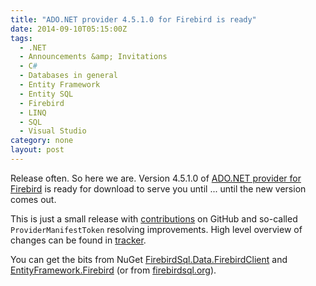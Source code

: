 ```yaml
---
title: "ADO.NET provider 4.5.1.0 for Firebird is ready"
date: 2014-09-10T05:15:00Z
tags:
  - .NET
  - Announcements &amp; Invitations
  - C#
  - Databases in general
  - Entity Framework
  - Entity SQL
  - Firebird
  - LINQ
  - SQL
  - Visual Studio
category: none
layout: post
---
```

Release often. So here we are. Version 4.5.1.0 of [ADO.NET provider for Firebird][1] is ready for download to serve you until ... until the new version comes out.  

<!-- excerpt -->

This is just a small release with [contributions][2] on GitHub and so-called `ProviderManifestToken` resolving improvements. High level overview of changes can be found in [tracker][5].

You can get the bits from NuGet [FirebirdSql.Data.FirebirdClient][3] and [EntityFramework.Firebird][4] (or from [firebirdsql.org][1]).
  
[1]: http://www.firebirdsql.org/en/net-provider/       
[2]: https://github.com/cincuranet/NETProvider/pulls?q=is%3Apr+is%3Aclosed
[3]: http://www.nuget.org/packages/FirebirdSql.Data.FirebirdClient/
[4]: http://www.nuget.org/packages/EntityFramework.Firebird/
[5]: http://tracker.firebirdsql.org/secure/ReleaseNote.jspa?projectId=10003&styleName=Text&version=10620